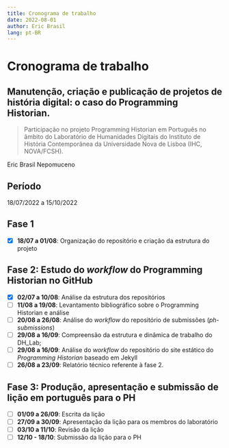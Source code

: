 ```yaml
---
title: Cronograma de trabalho
date: 2022-08-01
author: Eric Brasil
lang: pt-BR
---
```

# Cronograma de trabalho

## Manutenção, criação e publicação de projetos de história digital: o caso do Programming Historian.

>Participação no projeto Programming Historian em Português no âmbito do Laboratório de Humanidades Digitais do Instituto de História Contemporânea da Universidade Nova de Lisboa (IHC, NOVA/FCSH).

Eric Brasil Nepomuceno

## Período

18/07/2022 a 15/10/2022

## Fase 1

- [x] **18/07 a 01/08**: Organização do repositório e criação da estrutura do projeto

## Fase 2: Estudo do *workflow* do **Programming Historian** no GitHub

- [x] **02/07 a 10/08**: Análise da estrutura dos repositórios
- [ ] **11/08 a 19/08**: Levantamento bibliográfico sobre o Programming Historian e análise
- [ ] **20/08 a 26/08**: Análise do *workflow* do repositório de submissões (*ph-submissions*)
- [ ] **29/08 a 16/09**: Compreensão da estrutura e dinâmica de trabalho do DH_Lab;
- [ ] **29/08 a 16/09**: Análise do *workflow* do repositório do site estático do *Programming Historian* baseado em Jekyll
- [ ] **26/08 a 23/09**: Relatório técnico referente à fase 2.

## Fase 3: Produção, apresentação e submissão de lição em português para o PH

- [ ] **01/09 a 26/09**: Escrita da lição
- [ ] **27/09 a 30/09**: Apresentação da lição para os membros do laboratório
- [ ] **03/10 a 11/10**: Revisão da lição
- [ ] **12/10 - 18/10**: Submissão da lição para o PH